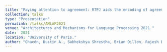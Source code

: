 ```yaml
---
title: "Paying attention to agreement: RTPJ aids the encoding of agreement in Hindi."
collection: talks
type: "Presentation"
permalink: /talks/AMLAP2021
venue: "Architectures and Mechanisms for Language Processing 2021."
date:  2021
location: "University of Paris."
author: "Chacón, Dustin A., Subhekshya Shrestha, Brian Dillon, Rajesh Bhatt, Diogo Almeida, Alec Marantz."
---
```

